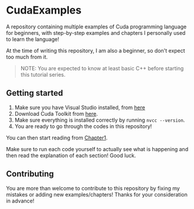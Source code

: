 # CudaExamples

A repository containing multiple examples of Cuda programming language for beginners, with step-by-step examples and chapters I personally used to learn the language!

At the time of writing this repository, I am also a beginner, so don't expect too much from it.

> NOTE: You are expected to know at least basic C++ before starting this tutorial series.

## Getting started

1. Make sure you have Visual Studio installed, from [here](https://visualstudio.microsoft.com/downloads/)
2. Download Cuda Toolkit from [here](https://developer.nvidia.com/cuda-downloads).
3. Make sure everything is installed correctly by running `nvcc --version`.
4. You are ready to go through the codes in this repository!

You can then start reading from [Chapter1](./Chapters/Chapter1/Chapter1_1.md).

Make sure to run each code yourself to actually see what is happening and then read the explanation of each section! Good luck.

## Contributing

You are more than welcome to contribute to this repository by fixing my mistakes or adding new examples/chapters! Thanks for your consideration in advance!
